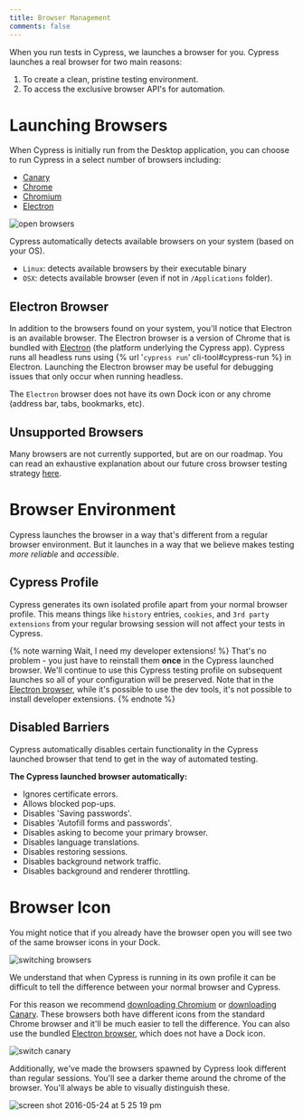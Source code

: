 ```yaml
---
title: Browser Management
comments: false
---
```


When you run tests in Cypress, we launches a browser for you. Cypress launches a real browser for two main reasons:

1. To create a clean, pristine testing environment.
2. To access the exclusive browser API's for automation.

# Launching Browsers

When Cypress is initially run from the Desktop application, you can choose to run Cypress in a select number of browsers including:

- [Canary](https://www.google.com/chrome/browser/canary.html)
- [Chrome](https://www.google.com/chrome/browser/desktop/index.html)
- [Chromium](https://www.chromium.org/Home)
- [Electron](https://electron.atom.io/)

![open browsers](https://cloud.githubusercontent.com/assets/1268976/15519992/11fa3c36-21d2-11e6-9557-9b0f4139ac70.gif)

Cypress automatically detects available browsers on your system (based on your OS).

- `Linux`: detects available browsers by their executable binary
- `OSX`: detects available browser (even if not in `/Applications` folder).

## Electron Browser

In addition to the browsers found on your system, you'll notice that Electron is an available browser. The Electron browser is a version of Chrome that is bundled with [Electron](https://electron.atom.io/) (the platform underlying the Cypress app). Cypress runs all headless runs using {% url '`cypress run`' cli-tool#cypress-run %} in Electron. Launching the Electron browser may be useful for debugging issues that only occur when running headless.

The `Electron` browser does not have its own Dock icon or any chrome (address bar, tabs, bookmarks, etc).

## Unsupported Browsers

Many browsers are not currently supported, but are on our roadmap. You can read an exhaustive explanation about our future cross browser testing strategy [here](https://github.com/cypress-io/cypress/issues/310).

# Browser Environment

Cypress launches the browser in a way that's different from a regular browser environment. But it launches in a way that we believe makes testing *more reliable* and *accessible*.

## Cypress Profile

Cypress generates its own isolated profile apart from your normal browser profile. This means things like `history` entries, `cookies`, and `3rd party extensions` from your regular browsing session will not affect your tests in Cypress.

{% note warning Wait, I need my developer extensions! %}
That's no problem - you just have to reinstall them **once** in the Cypress launched browser. We'll continue to use this Cypress testing profile on subsequent launches so all of your configuration will be preserved. Note that in the [Electron browser](#section-electron-browser), while it's possible to use the dev tools, it's not possible to install developer extensions.
{% endnote %}

## Disabled Barriers

Cypress automatically disables certain functionality in the Cypress launched browser that tend to get in the way of automated testing.

**The Cypress launched browser automatically:**

- Ignores certificate errors.
- Allows blocked pop-ups.
- Disables 'Saving passwords'.
- Disables 'Autofill forms and passwords'.
- Disables asking to become your primary browser.
- Disables language translations.
- Disables restoring sessions.
- Disables background network traffic.
- Disables background and renderer throttling.

# Browser Icon

You might notice that if you already have the browser open you will see two of the same browser icons in your Dock.

![switching browsers](https://cloud.githubusercontent.com/assets/1268976/15520492/b812cfe6-21d4-11e6-8764-831f33bd0acf.gif)

We understand that when Cypress is running in its own profile it can be difficult to tell the difference between your normal browser and Cypress.

For this reason we recommend [downloading Chromium](https://download-chromium.appspot.com/) or [downloading Canary](https://www.google.com/chrome/browser/canary.html). These browsers both have different icons from the standard Chrome browser and it'll be much easier to tell the difference. You can also use the bundled [Electron browser](#section-electron-browser), which does not have a Dock icon.

![switch canary](https://cloud.githubusercontent.com/assets/1268976/15520491/b812bfe2-21d4-11e6-99ea-c77dae947b26.gif)

Additionally, we've made the browsers spawned by Cypress look different than regular sessions. You'll see a darker theme around the chrome of the browser. You'll always be able to visually distinguish these.

![screen shot 2016-05-24 at 5 25 19 pm](https://cloud.githubusercontent.com/assets/1268976/15520464/936b3976-21d4-11e6-8aca-33d05f2c2a8b.png)
